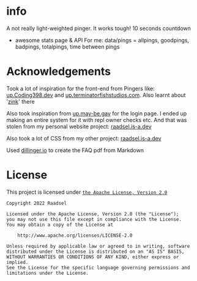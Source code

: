 # info
A not really light-weighted pinger. It works tough!
10 seconds countdown
+ awesome stats page & API
For me:
data/pings = allpings, goodpings, badpings, totalpings, time between pings

# Acknowledgements
Took a lot of inspiration for the front-end from Pingers like: [up.Coding398.dev](https://up.Coding398.dev) and [up.terminatorfishstudios.com](https://up.terminatorfishstudios.com). Also learnt about '<a href="https://zink.tips/">zink</a>' <!--Woah you can use <a href in markdown??? Didnt know that!-->there

Also took inspiration from [up.may-be.gay](https://up.may-be.gay) for the login page. I ended up making an entire system for it with repl owner checks etc. And that was stolen from my personal website project: [raadsel.is-a.dev](https://raadsel.is-a.dev)

Also took a lot of CSS from my other project: [raadsel.is-a.dev](https://raadsel.is-a.dev)

Used [dillinger.io](https://dillinger.io) to create the FAQ pdf from Markdown

# License
This project is licensed under [`the Apache License, Version 2.0`](https://www.apache.org/licenses/LICENSE-2.0)


```
Copyright 2022 Raadsel

Licensed under the Apache License, Version 2.0 (the "License");
you may not use this file except in compliance with the License.
You may obtain a copy of the License at

    http://www.apache.org/licenses/LICENSE-2.0

Unless required by applicable law or agreed to in writing, software
distributed under the License is distributed on an "AS IS" BASIS,
WITHOUT WARRANTIES OR CONDITIONS OF ANY KIND, either express or implied.
See the License for the specific language governing permissions and
limitations under the License.
```